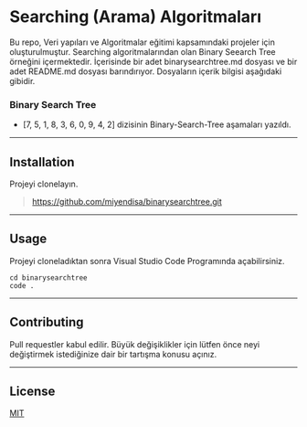 # Searching (Arama) Algoritmaları
Bu repo, Veri yapıları ve Algoritmalar eğitimi kapsamındaki projeler için oluşturulmuştur. Searching algoritmalarından olan Binary Seearch Tree örneğini içermektedir. İçerisinde bir adet binarysearchtree.md dosyası ve bir adet README.md dosyası barındırıyor. Dosyaların içerik bilgisi aşağıdaki gibidir.


### Binary Search Tree
* [7, 5, 1, 8, 3, 6, 0, 9, 4, 2] dizisinin Binary-Search-Tree aşamaları yazıldı.
---

## Installation
Projeyi clonelayın.

> https://github.com/miyendisa/binarysearchtree.git

---

## Usage
Projeyi cloneladıktan sonra Visual Studio Code Programında açabilirsiniz.

```
cd binarysearchtree
code .
```

---

## Contributing
Pull requestler kabul edilir. Büyük değişiklikler için lütfen önce neyi değiştirmek istediğinize dair bir tartışma konusu açınız.

---

## License
[MIT](https://choosealicense.com/licenses/mit/)
